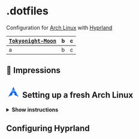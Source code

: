 # .dotfiles

Configuration for [Arch Linux](https://archlinux.org/) with [Hyprland](https://hyprland.org/)

[<kbd>Tokyonight-Moon</kbd>](https://github.com/Fausto-Korpsvart/Tokyo-Night-GTK-Theme) | b | c
--- | --- | ---
a | b | c


## 🎨 Impressions

## <img src="assets/arch-linux.png" alt="launcher" width="7.5%"/> Setting up a fresh Arch Linux

<details><summary><b>Show instructions</b></summary>

<br>

After booting into the Live Environment use [archinstall](https://wiki.archlinux.org/title/archinstall) or do it manually with the [installation guide](https://wiki.archlinux.org/title/installation_guide).

```sh
pacman -Sy archlinux-keyring
pacman -Sy archinstall

archinstall

# Configure your installation and proceed.
```

After rebooting and logging into your user, a [AUR Helper](https://wiki.archlinux.org/title/AUR_helpers) must be installed. Here, we use [Yay](https://aur.archlinux.org/packages/yay).

```sh
sudo pacman -S base-devel git
cd /opt
sudo git clone https://aur.archlinux.org/yay.git
sudo chown -R USERNAME:USERNAME ./yay
cd yay
makepkg -si
```
</details>

## Configuring Hyprland